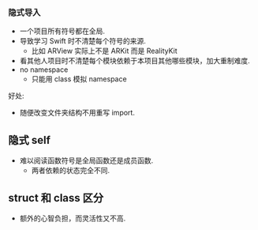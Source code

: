### 隐式导入
- 一个项目所有符号都在全局.
- 导致学习 Swift 时不清楚每个符号的来源.
    - 比如 ARView 实际上不是 ARKit 而是 RealityKit
- 看其他人项目时不清楚每个模块依赖于本项目其他哪些模块，加大重制难度.
- no namespace
    - 只能用 class 模拟 namespace

好处:
- 随便改变文件夹结构不用重写 import.

## 隐式 self
- 难以阅读函数符号是全局函数还是成员函数.
    - 两者依赖的状态完全不同.

## struct 和 class 区分
- 额外的心智负担，而灵活性又不高.

